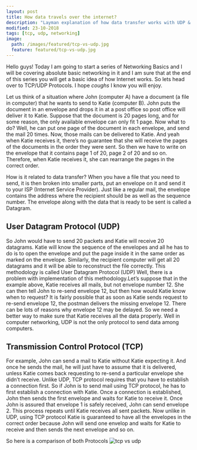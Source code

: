 ```yaml
---
layout: post
title: How data travels over the internet?
description: "Layman explanation of how data transfer works with UDP & TCP protocols."
modified: 23-10-2018
tags: [tcp, udp, networking]
image:
  path: /images/featured/tcp-vs-udp.jpg
  feature: featured/tcp-vs-udp.jpg
---
```


Hello guys! Today I am going to start a series of Networking Basics and I will be covering absolute basic networking in it  and I am sure that at the end of this series you will get a basic idea of how Internet works. So lets head over to TCP/UDP Protocols. I hope *coughs* I know you will enjoy.
<!--more-->
Let us think of a situation where John (computer A) have a document (a file in computer) that he wants to send to Katie (computer B). John puts the document in an envelope and drops it in at a post office so post office will deliver it to Katie.
Suppose that the document is 20 pages long, and for some reason, the only available envelope can only fit 1 page. Now what to do? Well, he can put one page of the document in each envelope, and send the mail 20 times. Now, those mails can be delivered to Katie. And yeah when Katie receives it, there’s no guarantee that she will receive the pages of the documents in the order they were sent. So then we have to write  on the envelope that it contains page 1 of 20, page 2 of 20 and so on. Therefore, when Katie receives it, she can rearrange the pages in the correct order.

How is it related to data transfer?
When you have a file that you need to send, it is then broken into smaller parts, put an envelope on it and send it to your ISP (Internet Service Provider). Just like a regular mail, the envelope contains the address where the recipient should be as well as the sequence number. The envelope along with the data that is ready to be sent is called a Datagram.

## User Datagram Protocol (UDP)
So John would have to send 20 packets and Katie will receive 20 datagrams. Katie will know the sequence of the envelopes and all he has to do is to open the envelope and put the page inside it in the same order as marked on the envelope. Similarly, the recipient computer will get all 20 datagrams and it will be able to reconstruct the file correctly.
This methodology is called User Datagram Protocol (UDP)
Well, there is a problem with implementation of this methodology.Let’s suppose that in the example above, Katie receives all mails, but not envelope number 12. She can then tell John to re-send envelope 12, but then how would Katie know when to request? It is fairly possible that as soon as Katie sends request to re-send envelope 12, the postman delivers the missing envelope 12. There can be lots of reasons why envelope 12 may be delayed.
So we need a better way to make sure that Katie receives all the data properly. Well in computer networking, UDP is not the only protocol to send data among computers.

## Transmission Control Protocol (TCP)
For example, John can send a mail to Katie without Katie expecting it. And once he sends the mail, he will just have to assume that it is delivered, unless Katie comes back requesting to re-send a particular envelope she didn’t receive.
Unlike UDP, TCP protocol requires that you have to establish a connection first. So if John is to send mail using TCP protocol, he has to first establish a connection with Katie. Once a connection is established, John then sends the first envelope and waits for Katie to receive it. Once John is assured that envelope 1 is safely received, John can send envelope 2. This process repeats until Katie receives all sent packets.
Now unlike in UDP, using TCP protocol Katie is guaranteed to have all the envelopes in the correct order because John will send one envelop and waits for Katie to receive and then sends the next envelope and so on.

So here is a comparison of both Protocols
![tcp vs udp](https://web.archive.org/web/20170706201936im_/http://teamultimate.in/wp-content/uploads/2016/12/TCP7.jpg)
